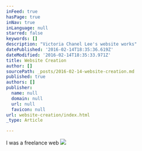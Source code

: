 ```yaml
---
inFeed: true
hasPage: true
inNav: true
inLanguage: null
starred: false
keywords: []
description: "Victoria Chanel Lee's website works"
datePublished: '2016-02-14T18:35:36.619Z'
dateModified: '2016-02-14T18:35:33.971Z'
title: Website Creation
author: []
sourcePath: _posts/2016-02-14-website-creation.md
published: true
authors: []
publisher:
  name: null
  domain: null
  url: null
  favicon: null
url: website-creation/index.html
_type: Article

---
```

I was a freelance web
![](https://the-grid-user-content.s3-us-west-2.amazonaws.com/ddbef8bb-6d9d-4dd5-b235-f8aa82e4d24c.png)